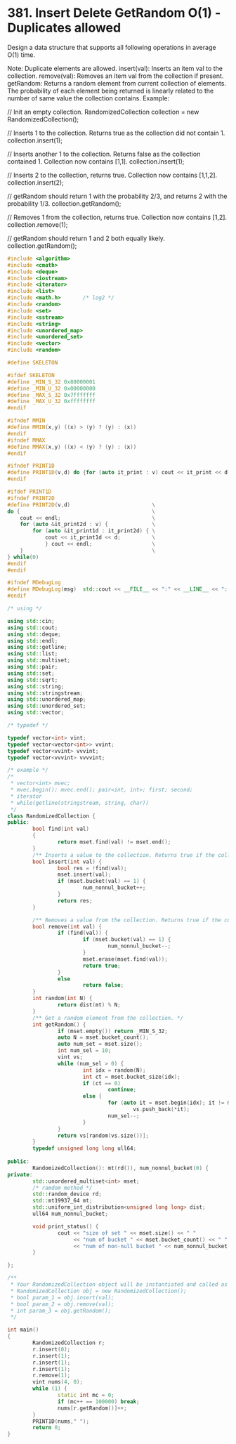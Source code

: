 # 381. Insert Delete GetRandom O(1) - Duplicates allowed
Design a data structure that supports all following operations in average O(1) time.

Note: Duplicate elements are allowed.
insert(val): Inserts an item val to the collection.
remove(val): Removes an item val from the collection if present.
getRandom: Returns a random element from current collection of elements. The probability of each element being returned is linearly related to the number of same value the collection contains.
Example:

>
// Init an empty collection.
RandomizedCollection collection = new RandomizedCollection();

// Inserts 1 to the collection. Returns true as the collection did not contain 1.
collection.insert(1);

// Inserts another 1 to the collection. Returns false as the collection contained 1. Collection now contains [1,1].
collection.insert(1);

// Inserts 2 to the collection, returns true. Collection now contains [1,1,2].
collection.insert(2);

// getRandom should return 1 with the probability 2/3, and returns 2 with the probability 1/3.
collection.getRandom();

// Removes 1 from the collection, returns true. Collection now contains [1,2].
collection.remove(1);

// getRandom should return 1 and 2 both equally likely.
collection.getRandom();



```cpp
#include <algorithm>
#include <cmath>
#include <deque>
#include <iostream>
#include <iterator>
#include <list>
#include <math.h>       /* log2 */
#include <random>
#include <set>
#include <sstream>
#include <string>
#include <unordered_map>
#include <unordered_set>
#include <vector>
#include <random>

#define SKELETON

#ifdef SKELETON 
#define _MIN_S_32 0x80000001
#define _MIN_U_32 0x00000000
#define _MAX_S_32 0x7fffffff
#define _MAX_U_32 0xffffffff
#endif

#ifndef MMIN
#define MMIN(x,y) ((x) > (y) ? (y) : (x))
#endif
#ifndef MMAX
#define MMAX(x,y) ((x) < (y) ? (y) : (x))
#endif

#ifndef PRINT1D
#define PRINT1D(v,d) do {for (auto it_print : v) cout << it_print << d; cout << endl;}while(0)
#endif

#ifdef PRINT1D
#ifndef PRINT2D
#define PRINT2D(v,d)                          \
do {                                          \
    cout << endl;                             \
    for (auto &it_print2d : v) {              \
        for (auto &it_print1d : it_print2d) { \
            cout << it_print1d << d;          \
            } cout << endl;                   \
    }                                         \
} while(0)
#endif
#endif

#ifndef MDebugLog
#define MDebugLog(msg)  std::cout << __FILE__ << ":" << __LINE__ << ": " << msg
#endif

/* using */

using std::cin;
using std::cout;
using std::deque;
using std::endl;
using std::getline;
using std::list;
using std::multiset;
using std::pair;
using std::set;
using std::sqrt;
using std::string;
using std::stringstream;
using std::unordered_map;
using std::unordered_set;
using std::vector;

/* typedef */

typedef vector<int> vint;
typedef vector<vector<int>> vvint;
typedef vector<vvint> vvvint;
typedef vector<vvvint> vvvvint;

/* example */
/*
 * vector<int> mvec;
 * mvec.begin(); mvec.end(); pair<int, int>; first; second;
 * iterator
 * while(getline(stringstream, string, char))
 */
class RandomizedCollection {
public:
        bool find(int val)
        {
                return mset.find(val) != mset.end();
        }
        /** Inserts a value to the collection. Returns true if the collection did not already contain the specified element. */
        bool insert(int val) {
                bool res = !find(val);
                mset.insert(val);
                if (mset.bucket(val) == 1) {
                        num_nonnul_bucket++;
                }
                return res;
        }

        /** Removes a value from the collection. Returns true if the collection contained the specified element. */
        bool remove(int val) {
                if (find(val)) {
                        if (mset.bucket(val) == 1) {
                                num_nonnul_bucket--;
                        }
                        mset.erase(mset.find(val));
                        return true;
                }
                else 
                        return false;
        }
        int random(int N) {
                return dist(mt) % N;
        }
        /** Get a random element from the collection. */
        int getRandom() {
                if (mset.empty()) return _MIN_S_32;
                auto N = mset.bucket_count();
                auto num_set = mset.size();
                int num_sel = 10;
                vint vs;
                while (num_sel > 0) {
                        int idx = random(N);
                        int ct = mset.bucket_size(idx);
                        if (ct == 0)
                                continue;
                        else {
                                for (auto it = mset.begin(idx); it != mset.end(idx); ++it)
                                        vs.push_back(*it);
                                num_sel--;
                        }
                }
                return vs[random(vs.size())];
        }
        typedef unsigned long long ull64;
        
public:
        RandomizedCollection(): mt(rd()), num_nonnul_bucket(0) {       }
private:
        std::unordered_multiset<int> mset;
        /* ramdom method */
        std::random_device rd;
        std::mt19937_64 mt;
        std::uniform_int_distribution<unsigned long long> dist;
        ull64 num_nonnul_bucket;

        void print_status() {
                cout << "size of set " << mset.size() << " "
                     << "num of bucket " << mset.bucket_count() << " "
                     << "num of non-null bucket " << num_nonnul_bucket << endl;
        }

};

/**
 * Your RandomizedCollection object will be instantiated and called as such:
 * RandomizedCollection obj = new RandomizedCollection();
 * bool param_1 = obj.insert(val);
 * bool param_2 = obj.remove(val);
 * int param_3 = obj.getRandom();
 */

int main()
{
        RandomizedCollection r;
        r.insert(0);
        r.insert(1);
        r.insert(1);
        r.insert(1);
        r.remove(1);
        vint nums(4, 0);
        while (1) {
                static int mc = 0;
                if (mc++ == 100000) break;
                nums[r.getRandom()]++;
        }
        PRINT1D(nums," ");
        return 0;
}

```
